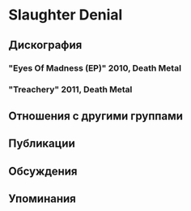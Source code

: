# Slaughter Denial



## Дискография

### "Eyes Of Madness (EP)" 2010, Death Metal



### "Treachery" 2011, Death Metal




## Отношения с другими группами


## Публикации


## Обсуждения


## Упоминания

